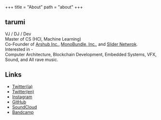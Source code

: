 +++
title = "About"
path = "about"
+++
## tarumi
VJ / DJ / Dev  
Master of CS (HCI, Machine Learning)  
Co-Founder of 
[Arshub Inc.](https://arshub.io/),
[MonoBundle, Inc.](https://monobundle.com/),
and
[Slider Netwrok](http://slider.network/).  
Interested in -  
Computer Architecture, Blockchain Development, Embedded Systems, VFX, Sound, and All rave music.


## Links
- [Twitter(ja)](https://twitter.com/rumitoast)
- [Twitter(en)](https://twitter.com/tasty_eryngii)
- [Instagram](https://www.instagram.com/rumitoast/)
- [GitHub](https://github.com/taryune)
- [SoundCloud](https://soundcloud.com/rumitoast)
- [Bandcamp](https://rumitoast.bandcamp.com/)

